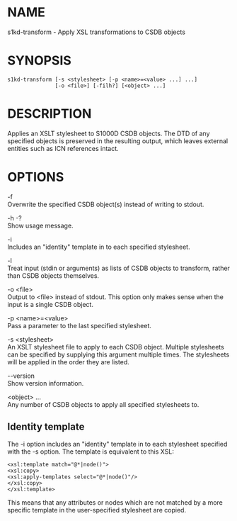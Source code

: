 NAME
====

s1kd-transform - Apply XSL transformations to CSDB objects

SYNOPSIS
========

    s1kd-transform [-s <stylesheet> [-p <name>=<value> ...] ...]
                   [-o <file>] [-filh?] [<object> ...]

DESCRIPTION
===========

Applies an XSLT stylesheet to S1000D CSDB objects. The DTD of any specified objects is preserved in the resulting output, which leaves external entities such as ICN references intact.

OPTIONS
=======

-f  
Overwrite the specified CSDB object(s) instead of writing to stdout.

-h -?  
Show usage message.

-i  
Includes an "identity" template in to each specified stylesheet.

-l  
Treat input (stdin or arguments) as lists of CSDB objects to transform, rather than CSDB objects themselves.

-o &lt;file&gt;  
Output to &lt;file&gt; instead of stdout. This option only makes sense when the input is a single CSDB object.

-p &lt;name&gt;=&lt;value&gt;  
Pass a parameter to the last specified stylesheet.

-s &lt;stylesheet&gt;  
An XSLT stylesheet file to apply to each CSDB object. Multiple stylesheets can be specified by supplying this argument multiple times. The stylesheets will be applied in the order they are listed.

--version  
Show version information.

&lt;object&gt; ...  
Any number of CSDB objects to apply all specified stylesheets to.

Identity template
-----------------

The -i option includes an "identity" template in to each stylesheet specified with the -s option. The template is equivalent to this XSL:

    <xsl:template match="@*|node()">
    <xsl:copy>
    <xsl:apply-templates select="@*|node()"/>
    </xsl:copy>
    </xsl:template>

This means that any attributes or nodes which are not matched by a more specific template in the user-specified stylesheet are copied.

